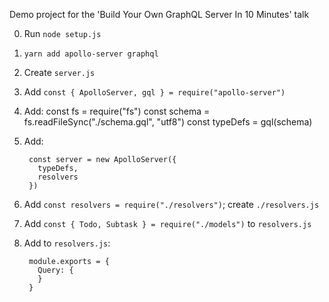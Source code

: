 Demo project for the 'Build Your Own GraphQL Server In 10 Minutes' talk

0. Run `node setup.js`
1. `yarn add apollo-server graphql`
2. Create `server.js`
3. Add `const { ApolloServer, gql } = require("apollo-server")`
4. Add:
        const fs = require("fs")
        const schema = fs.readFileSync("./schema.gql", "utf8")
        const typeDefs = gql(schema)

5. Add:

        const server = new ApolloServer({
          typeDefs,
          resolvers
        })

6. Add `const resolvers = require("./resolvers")`; create `./resolvers.js`
7. Add `const { Todo, Subtask } = require("./models")` to `resolvers.js`
8. Add to `resolvers.js`:

        module.exports = {
          Query: {
          }
        }


